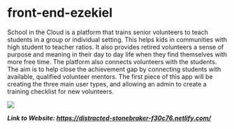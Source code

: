 # front-end-ezekiel

School in the Cloud is a platform that trains senior volunteers to teach students in a group or individual setting.  This helps kids in communities with high student to teacher ratios. It also provides retired volunteers a sense of purpose and meaning in their day to day life when they find themselves with more free time.  The platform also connects volunteers with the students. The aim is to help close the achievement gap by connecting students with available, qualified volunteer mentors. The first piece of this app will be creating the three main user types, and allowing an admin to create a training checklist for new volunteers. 

<img src="img/school in the cloud.png">

***Link to Website: https://distracted-stonebraker-f30c76.netlify.com/***